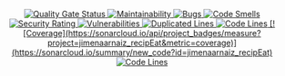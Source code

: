 <p align="center">
  <a href="https://sonarcloud.io/dashboard?id=jimenaarnaiz_recipEat">
    <img src="https://sonarcloud.io/api/project_badges/measure?project=jimenaarnaiz_recipEat&metric=alert_status" alt="Quality Gate Status"/>
    <img src="https://sonarcloud.io/api/project_badges/measure?project=jimenaarnaiz_recipEat&metric=sqale_rating" alt="Maintainability"/>
    <img src="https://sonarcloud.io/api/project_badges/measure?project=jimenaarnaiz_recipEat&metric=bugs" alt="Bugs"/>
    <img src="https://sonarcloud.io/api/project_badges/measure?project=jimenaarnaiz_recipEat&metric=code_smells" alt="Code Smells"/>
    <img src="https://sonarcloud.io/api/project_badges/measure?project=jimenaarnaiz_recipEat&metric=security_rating" alt="Security Rating"/>
    <img src="https://sonarcloud.io/api/project_badges/measure?project=jimenaarnaiz_recipEat&metric=vulnerabilities" alt="Vulnerabilities"/>
    <img src="https://sonarcloud.io/api/project_badges/measure?project=jimenaarnaiz_recipEat&metric=duplicated_lines_density" alt="Duplicated Lines"/>
 <img src="https://sonarcloud.io/api/project_badges/measure?project=jimenaarnaiz_recipEat&metric=ncloc" alt="Code Lines"/>
    [![Coverage](https://sonarcloud.io/api/project_badges/measure?project=jimenaarnaiz_recipEat&metric=coverage)](https://sonarcloud.io/summary/new_code?id=jimenaarnaiz_recipEat)
<img src="https://sonarcloud.io/api/project_badges/measure?project=jimenaarnaiz_recipEat&metric=reliability_rating" alt="Code Lines"/>


  </a>
</p>
